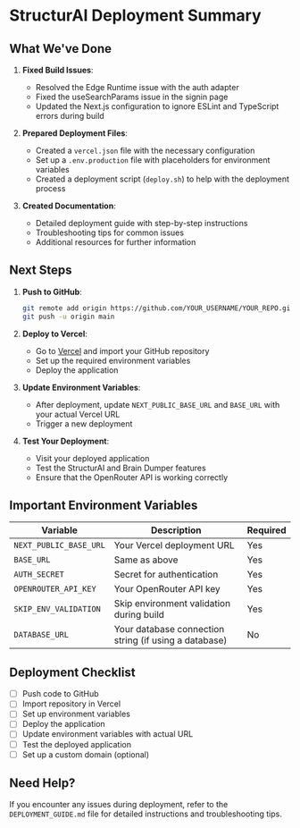 # StructurAI Deployment Summary

## What We've Done

1. **Fixed Build Issues**:
   - Resolved the Edge Runtime issue with the auth adapter
   - Fixed the useSearchParams issue in the signin page
   - Updated the Next.js configuration to ignore ESLint and TypeScript errors during build

2. **Prepared Deployment Files**:
   - Created a `vercel.json` file with the necessary configuration
   - Set up a `.env.production` file with placeholders for environment variables
   - Created a deployment script (`deploy.sh`) to help with the deployment process

3. **Created Documentation**:
   - Detailed deployment guide with step-by-step instructions
   - Troubleshooting tips for common issues
   - Additional resources for further information

## Next Steps

1. **Push to GitHub**:
   ```bash
   git remote add origin https://github.com/YOUR_USERNAME/YOUR_REPO.git
   git push -u origin main
   ```

2. **Deploy to Vercel**:
   - Go to [Vercel](https://vercel.com/) and import your GitHub repository
   - Set up the required environment variables
   - Deploy the application

3. **Update Environment Variables**:
   - After deployment, update `NEXT_PUBLIC_BASE_URL` and `BASE_URL` with your actual Vercel URL
   - Trigger a new deployment

4. **Test Your Deployment**:
   - Visit your deployed application
   - Test the StructurAI and Brain Dumper features
   - Ensure that the OpenRouter API is working correctly

## Important Environment Variables

| Variable | Description | Required |
|----------|-------------|----------|
| `NEXT_PUBLIC_BASE_URL` | Your Vercel deployment URL | Yes |
| `BASE_URL` | Same as above | Yes |
| `AUTH_SECRET` | Secret for authentication | Yes |
| `OPENROUTER_API_KEY` | Your OpenRouter API key | Yes |
| `SKIP_ENV_VALIDATION` | Skip environment validation during build | Yes |
| `DATABASE_URL` | Your database connection string (if using a database) | No |

## Deployment Checklist

- [ ] Push code to GitHub
- [ ] Import repository in Vercel
- [ ] Set up environment variables
- [ ] Deploy the application
- [ ] Update environment variables with actual URL
- [ ] Test the deployed application
- [ ] Set up a custom domain (optional)

## Need Help?

If you encounter any issues during deployment, refer to the `DEPLOYMENT_GUIDE.md` file for detailed instructions and troubleshooting tips. 